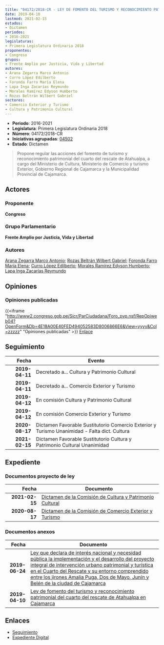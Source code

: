```yaml
---
title: "04172/2018-CR - LEY DE FOMENTO DEL TURISMO Y RECONOCIMIENTO PATRIMONIAL DEL CUARTO DEL RESCATE DE ATAHUALPA EN CAJAMARCA"
date: 2019-04-10
lastmod: 2021-02-15
estados:
- Dictamen
periodos:
- 2016-2021
legislaturas:
- Primera Legislatura Ordinaria 2018
proponentes:
- Congreso
grupos:
- Frente Amplio por Justicia, Vida y Libertad
autores:
- Arana Zegarra Marco Antonio
- Curro López Edilberto
- Foronda Farro María Elena
- Lapa Inga Zacarías Reymundo
- Morales Ramírez Edyson Humberto
- Rozas Beltrán Wilbert Gabriel
sectores:
- Comercio Exterior y Turismo
- Cultura y Patrimonio Cultural
---
```

- **Periodo**: 2016-2021
- **Legislatura**: Primera Legislatura Ordinaria 2018
- **Número**: 04172/2018-CR
- **Iniciativas agrupadas**: [04502](../../04500/04502)
- **Estado**: Dictamen

> Propone regular las acciones del fomento de turismo y reconocimiento patrimonial del cuarto del rescate de Atahualpa, a cargo del Ministerio de Cultura, Ministerio de Comercio y turismo Exterior, Gobierno Regional de Cajamarca y la Municipalidad Provincial de Cajamarca.


## Actores

### Proponente

**Congreso**

### Grupo Parlamentario

**Frente Amplio por Justicia, Vida y Libertad**

### Autores

[Arana Zegarra Marco Antonio](mailto:mailto:marana@congreso.gob.pe); [Rozas Beltrán Wilbert Gabriel](mailto:mailto:wrozas@congreso.gob.pe); [Foronda Farro María Elena](mailto:mailto:mforonda@congreso.gob.pe); [Curro López Edilberto](mailto:mailto:ecurro@congreso.gob.pe); [Morales Ramírez Edyson Humberto](mailto:mailto:emorales@congreso.gob.pe); [Lapa Inga Zacarías Reymundo](mailto:mailto:zlapa@congreso.gob.pe)

## Opiniones

### Opiniones publicadas

{{<iframe "http://www2.congreso.gob.pe/Sicr/ParCiudadana/Foro_pvp.nsf/RepOpiweb04?OpenForm&Db=4E18A00E40FED494052583D8006866E6&View=yyyy&Col=zzzzz" "Opiniones publicadas" >}}
[Enlace](http://www2.congreso.gob.pe/Sicr/ParCiudadana/Foro_pvp.nsf/RepOpiweb04?OpenForm&Db=4E18A00E40FED494052583D8006866E6&View=yyyy&Col=zzzzz)


## Seguimiento

| Fecha | Evento |
|------:|--------|
| **2019-04-11** | Decretado a... Cultura y Patrimonio Cultural |
| **2019-04-11** | Decretado a... Comercio Exterior y Turismo |
| **2019-04-12** | En comisión Cultura y Patrimonio Cultural |
| **2019-04-12** | En comisión Comercio Exterior y Turismo |
| **2020-08-17** | Dictamen Favorable Sustitutorio Comercio Exterior y Turismo Unanimidad - Falta dict. Cultura |
| **2021-02-15** | Dictamen Favorable Sustitutorio Cultura y Patrimonio Cultural Unanimidad |

## Expediente

### Documentos proyecto de ley

| Fecha | Documento |
|------:|-----------|
| **2021-02-15** | [Dictamen de la Comisión de Cultura y Patrimonio Cultural](https://leyes.congreso.gob.pe/Documentos/2016_2021/Dictamenes/Proyectos_de_Ley/04172DC05MAY20210215.pdf) |
| **2020-08-17** | [Dictamen de la Comisión de Comercio Exterior y Turismo](http://www.leyes.congreso.gob.pe/Documentos/2016_2021/Dictamenes/Proyectos_de_Ley/04172DC03MAY20200817.pdf) |

### Documentos anexos

| Fecha | Documento |
|------:|-----------|
| **2019-06-24** | [Ley que declara de interés nacional y necesidad pública la implementación y el desarrollo del proyecto integral de intervención urbano patrimonial y turística en el Cuarto del Rescate y su entorno comprendido entre los jirones Amalia Puga, Dos de Mayo, Junín y Belén de la ciudad de Cajamarca](http://www.leyes.congreso.gob.pe/Documentos/2016_2021/Proyectos_de_Ley_y_de_Resoluciones_Legislativas/PL0450220190624.pdf) |
| **2019-04-10** | [Ley de fomento del turismo y reconocimiento patrimonial del cuarto del rescate de Atahualpa en Cajamarca](http://www.leyes.congreso.gob.pe/Documentos/2016_2021/Proyectos_de_Ley_y_de_Resoluciones_Legislativas/PL0417220190410.pdf) |

## Enlaces

- [Seguimiento](http://www2.congreso.gob.pe/Sicr/TraDocEstProc/CLProLey2016.nsf/f7fff46988ca05b1052578e100829cc7/3cd7539e32441644052583d8006b33a5?OpenDocument)
- [Expediente Digital](http://www2.congreso.gob.pe/Sicr/TraDocEstProc/Expvirt_2011.nsf/visbusqptramdoc1621/04172?opendocument)

